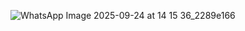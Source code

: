 ![WhatsApp Image 2025-09-24 at 14 15 36_2289e166](https://github.com/user-attachments/assets/6605dcea-9ff4-4f3a-bc52-6e76547661c4)
